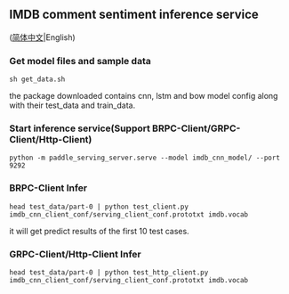 ## IMDB comment sentiment inference service

([简体中文](./README_CN.md)|English)

### Get model files and sample data

```
sh get_data.sh
```
the package downloaded contains cnn, lstm and bow model config along with their test_data and train_data.

### Start inference service(Support BRPC-Client/GRPC-Client/Http-Client)

```
python -m paddle_serving_server.serve --model imdb_cnn_model/ --port 9292
```
### BRPC-Client Infer
```
head test_data/part-0 | python test_client.py imdb_cnn_client_conf/serving_client_conf.prototxt imdb.vocab
```

it will get predict results of the first 10 test cases.


### GRPC-Client/Http-Client Infer
```
head test_data/part-0 | python test_http_client.py imdb_cnn_client_conf/serving_client_conf.prototxt imdb.vocab
```
